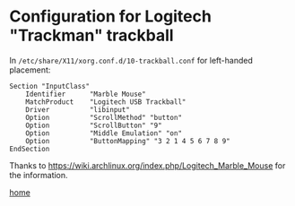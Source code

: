 # Configuration for Logitech "Trackman" trackball

In `/etc/share/X11/xorg.conf.d/10-trackball.conf` for left-handed placement:

```
Section "InputClass"
    Identifier      "Marble Mouse"
    MatchProduct    "Logitech USB Trackball"
    Driver          "libinput"
    Option          "ScrollMethod" "button"
    Option          "ScrollButton" "9"
    Option          "Middle Emulation" "on"
    Option          "ButtonMapping" "3 2 1 4 5 6 7 8 9"
EndSection
```


Thanks to <https://wiki.archlinux.org/index.php/Logitech_Marble_Mouse> for the
information.

[home](README.md)
